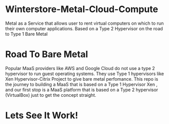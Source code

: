 # Winterstore-Metal-Cloud-Compute
Metal as a Service that allows user to rent virtual computers on which to run their own computer applications. Based on a Type 2 Hypervisor on the road to Type 1 Bare Metal

# Road To Bare Metal
Popular MaaS providers like AWS and Google Cloud do not use a type 2 hypervisor to run guest operating systems. 
They use Type 1 hypervisors like Xen Hypervisor-Citrix Project to give bare metal perfomance. This repo is the journey to building a MaaS that is based on a Type 1 Hypervisor Xen
, and our first stop is a MaaS platform that is based on a Type 2 hypervisor (VirtualBox) just to get the concept straight.

# Lets See It Work!

